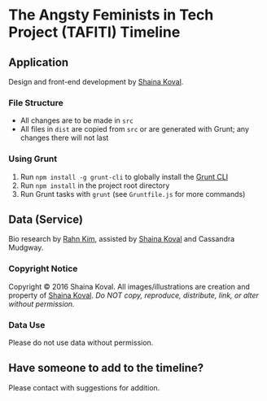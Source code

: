 # The Angsty Feminists in Tech Project (TAFITI) Timeline

## Application

Design and front-end development by [Shaina Koval](http://www.shainakoval.com).

### File Structure
* All changes are to be made in `src`
* All files in `dist` are copied from `src` or are generated with Grunt; any changes there will not last

### Using Grunt
1. Run `npm install -g grunt-cli` to globally install the [Grunt CLI](http://gruntjs.com/)
2. Run `npm install` in the project root directory
3. Run Grunt tasks with `grunt` (see `Gruntfile.js` for more commands)

## Data (Service)

Bio research by [Rahn Kim](http://www.rahnkim.com), assisted by [Shaina Koval](http://www.shainakoval.com) and Cassandra Mudgway.

### Copyright Notice

Copyright &copy; 2016 Shaina Koval. All images/illustrations are creation and property of [Shaina Koval](http://www.shainakoval.com). _Do NOT copy, reproduce, distribute, link, or alter without permission._

### Data Use

Please do not use data without permission.

## Have someone to add to the timeline?

Please contact with suggestions for addition.
